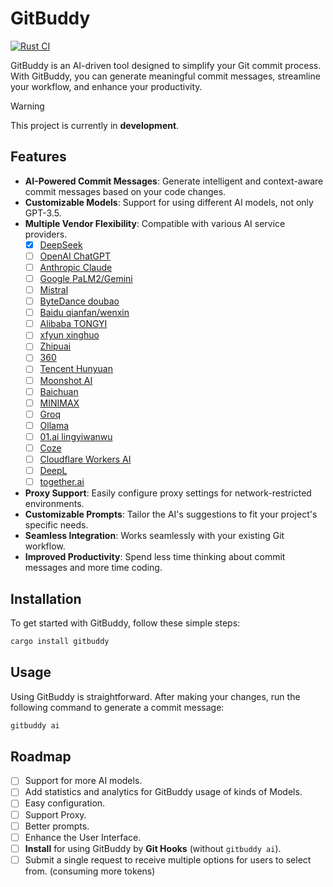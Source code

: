 # GitBuddy

[![Rust CI](https://github.com/fujianbang/GitBuddy/actions/workflows/rust.yaml/badge.svg)](https://github.com/fujianbang/GitBuddy/actions/workflows/rust.yaml)

GitBuddy is an AI-driven tool designed to simplify your Git commit process. With GitBuddy, you can generate meaningful
commit messages, streamline your workflow, and enhance your productivity.

> [!WARNING]
> This project is currently in **development**.

## Features

- **AI-Powered Commit Messages**: Generate intelligent and context-aware commit messages based on your code changes.
- **Customizable Models**: Support for using different AI models, not only GPT-3.5.
- **Multiple Vendor Flexibility**: Compatible with various AI service providers.
    + [x] [DeepSeek](https://www.deepseek.com/)
    + [ ] [OpenAI ChatGPT](https://platform.openai.com/docs/guides/gpt/chat-completions-api)
    + [ ] [Anthropic Claude](https://anthropic.com)
    + [ ] [Google PaLM2/Gemini](https://developers.generativeai.google)
    + [ ] [Mistral](https://mistral.ai/)
    + [ ] [ByteDance doubao](https://console.volcengine.com/ark/region:ark+cn-beijing/model)
    + [ ] [Baidu qianfan/wenxin](https://qianfan.cloud.baidu.com/)
    + [ ] [Alibaba TONGYI](https://tongyi.aliyun.com/)
    + [ ] [xfyun xinghuo](https://xinghuo.xfyun.cn/sparkapi)
    + [ ] [Zhipuai](https://open.bigmodel.cn/)
    + [ ] [360](https://ai.360.cn)
    + [ ] [Tencent Hunyuan](https://hunyuan.tencent.com/)
    + [ ] [Moonshot AI](https://platform.moonshot.cn/)
    + [ ] [Baichuan](https://platform.baichuan-ai.com)
    + [ ] [MINIMAX](https://api.minimax.chat/)
    + [ ] [Groq](https://wow.groq.com/)
    + [ ] [Ollama](https://github.com/ollama/ollama)
    + [ ] [01.ai lingyiwanwu](https://platform.lingyiwanwu.com/)
    + [ ] [Coze](https://www.coze.com/)
    + [ ] [Cloudflare Workers AI](https://developers.cloudflare.com/workers-ai/)
    + [ ] [DeepL](https://www.deepl.com/)
    + [ ] [together.ai](https://www.together.ai/)
- **Proxy Support**: Easily configure proxy settings for network-restricted environments.
- **Customizable Prompts**: Tailor the AI's suggestions to fit your project's specific needs.
- **Seamless Integration**: Works seamlessly with your existing Git workflow.
- **Improved Productivity**: Spend less time thinking about commit messages and more time coding.

## Installation

To get started with GitBuddy, follow these simple steps:

```sh
cargo install gitbuddy
```

## Usage

Using GitBuddy is straightforward. After making your changes, run the following command to generate a commit message:

```sh
gitbuddy ai
```

## Roadmap

- [ ] Support for more AI models.
- [ ] Add statistics and analytics for GitBuddy usage of kinds of Models.
- [ ] Easy configuration.
- [ ] Support Proxy.
- [ ] Better prompts.
- [ ] Enhance the User Interface.
- [ ] **Install** for using GitBuddy by **Git Hooks** (without `gitbuddy ai`).
- [ ] Submit a single request to receive multiple options for users to select from. (consuming more tokens)